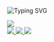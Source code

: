 <p align="center">

![Typing SVG](https://readme-typing-svg.demolab.com?font=Workbench&duration=1000&pause=500&color=08813D&background=B10F0F00&center=true&multiline=true&random=false&width=435&lines=Raunak+Anand;Data+Scientist+%7C+Gen+AI+%7C+NLP++)
<br/>

<a href="https://github.com/drkostas">
    <img src="https://github-stats-alpha.vercel.app/api?username=rauni-iitr&cc=22272e&tc=08813DFF&ic=fff&bc=0000">
</a>
<br>
<a href="https://drive.google.com/file/d/1GSZLPiG0IWo6W7grQdGYIbEVBcZjrwrd/view?usp=share_link">
    <img src="https://img.shields.io/badge/Resume-red?style=fsocial&logo=adobe">
</a>  
<a href="https://www.linkedin.com/in/raunak-7068/">
    <img src="https://img.shields.io/badge/-Linkedin-blue?style=fsocial&logo=linkedin">
</a>
<a href="mailto:raunakiitr98@gmail.com">
    <img src="https://img.shields.io/badge/-Email-red?style=ffsocial&logo=gmail&logoColor=white">
</a>

</p>
